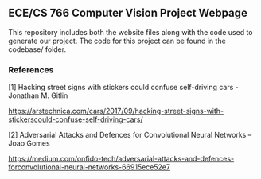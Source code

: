 ## ECE/CS 766 Computer Vision Project Webpage

This repository includes both the website files along with the code used to generate our project. The code for this project can be found in the codebase/ folder.

### References
[1] Hacking street signs with stickers could confuse self-driving cars - Jonathan M. Gitlin

https://arstechnica.com/cars/2017/09/hacking-street-signs-with-stickerscould-confuse-self-driving-cars/

[2] Adversarial Attacks and Defences for Convolutional Neural Networks – Joao Gomes

https://medium.com/onfido-tech/adversarial-attacks-and-defences-forconvolutional-neural-networks-66915ece52e7